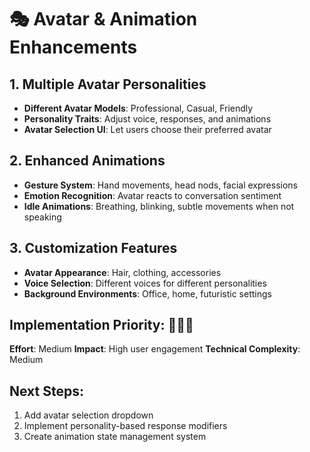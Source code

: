 # 🎭 Avatar & Animation Enhancements

## 1. Multiple Avatar Personalities
- **Different Avatar Models**: Professional, Casual, Friendly
- **Personality Traits**: Adjust voice, responses, and animations
- **Avatar Selection UI**: Let users choose their preferred avatar

## 2. Enhanced Animations
- **Gesture System**: Hand movements, head nods, facial expressions
- **Emotion Recognition**: Avatar reacts to conversation sentiment
- **Idle Animations**: Breathing, blinking, subtle movements when not speaking

## 3. Customization Features
- **Avatar Appearance**: Hair, clothing, accessories
- **Voice Selection**: Different voices for different personalities
- **Background Environments**: Office, home, futuristic settings

## Implementation Priority: 🌟🌟🌟
**Effort**: Medium
**Impact**: High user engagement
**Technical Complexity**: Medium

## Next Steps:
1. Add avatar selection dropdown
2. Implement personality-based response modifiers
3. Create animation state management system
